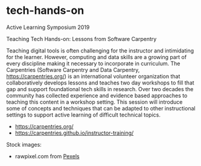 # tech-hands-on

Active Learning Symposium 2019

Teaching Tech Hands-on: Lessons from Software Carpentry

Teaching digital tools is often challenging for the instructor and intimidating for the learner. However, computing and data skills are a growing part of every discipline making it necessary to incorporate in curriculum. The Carpentries (Software Carpentry and Data Carpentry, https://carpentries.org/) is an international volunteer organization that collaboratively develops lessons and teaches two day workshops to fill that gap and support foundational tech skills in research. Over two decades the community has collected experience and evidence based approaches to teaching this content in a workshop setting. This session will introduce some of concepts and techniques that can be adapted to other instructional settings to support active learning of difficult technical topics.

- https://carpentries.org/
- https://carpentries.github.io/instructor-training/

Stock images:

- rawpixel.com from [Pexels](https://www.pexels.com/photo/group-hand-fist-bump-1068523/)
